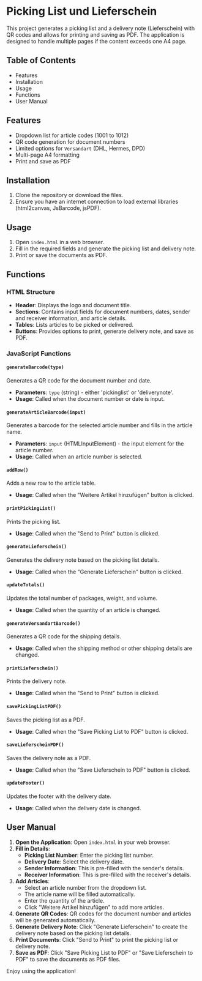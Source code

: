 # Picking List und Lieferschein

This project generates a picking list and a delivery note (Lieferschein) with QR codes and allows for printing and saving as PDF. The application is designed to handle multiple pages if the content exceeds one A4 page.

## Table of Contents
- Features
- Installation
- Usage
- Functions
- User Manual

## Features
- Dropdown list for article codes (1001 to 1012)
- QR code generation for document numbers
- Limited options for `Versandart` (DHL, Hermes, DPD)
- Multi-page A4 formatting
- Print and save as PDF

## Installation
1. Clone the repository or download the files.
2. Ensure you have an internet connection to load external libraries (html2canvas, JsBarcode, jsPDF).

## Usage
1. Open `index.html` in a web browser.
2. Fill in the required fields and generate the picking list and delivery note.
3. Print or save the documents as PDF.

## Functions

### HTML Structure
- **Header**: Displays the logo and document title.
- **Sections**: Contains input fields for document numbers, dates, sender and receiver information, and article details.
- **Tables**: Lists articles to be picked or delivered.
- **Buttons**: Provides options to print, generate delivery note, and save as PDF.

### JavaScript Functions

#### `generateBarcode(type)`
Generates a QR code for the document number and date.
- **Parameters**: `type` (string) - either 'pickinglist' or 'deliverynote'.
- **Usage**: Called when the document number or date is input.

#### `generateArticleBarcode(input)`
Generates a barcode for the selected article number and fills in the article name.
- **Parameters**: `input` (HTMLInputElement) - the input element for the article number.
- **Usage**: Called when an article number is selected.

#### `addRow()`
Adds a new row to the article table.
- **Usage**: Called when the "Weitere Artikel hinzufügen" button is clicked.

#### `printPickingList()`
Prints the picking list.
- **Usage**: Called when the "Send to Print" button is clicked.

#### `generateLieferschein()`
Generates the delivery note based on the picking list details.
- **Usage**: Called when the "Generate Lieferschein" button is clicked.

#### `updateTotals()`
Updates the total number of packages, weight, and volume.
- **Usage**: Called when the quantity of an article is changed.

#### `generateVersandartBarcode()`
Generates a QR code for the shipping details.
- **Usage**: Called when the shipping method or other shipping details are changed.

#### `printLieferschein()`
Prints the delivery note.
- **Usage**: Called when the "Send to Print" button is clicked.

#### `savePickingListPDF()`
Saves the picking list as a PDF.
- **Usage**: Called when the "Save Picking List to PDF" button is clicked.

#### `saveLieferscheinPDF()`
Saves the delivery note as a PDF.
- **Usage**: Called when the "Save Lieferschein to PDF" button is clicked.

#### `updateFooter()`
Updates the footer with the delivery date.
- **Usage**: Called when the delivery date is changed.

## User Manual

1. **Open the Application**: Open `index.html` in your web browser.
2. **Fill in Details**:
   - **Picking List Number**: Enter the picking list number.
   - **Delivery Date**: Select the delivery date.
   - **Sender Information**: This is pre-filled with the sender's details.
   - **Receiver Information**: This is pre-filled with the receiver's details.
3. **Add Articles**:
   - Select an article number from the dropdown list.
   - The article name will be filled automatically.
   - Enter the quantity of the article.
   - Click "Weitere Artikel hinzufügen" to add more articles.
4. **Generate QR Codes**: QR codes for the document number and articles will be generated automatically.
5. **Generate Delivery Note**: Click "Generate Lieferschein" to create the delivery note based on the picking list details.
6. **Print Documents**: Click "Send to Print" to print the picking list or delivery note.
7. **Save as PDF**: Click "Save Picking List to PDF" or "Save Lieferschein to PDF" to save the documents as PDF files.

Enjoy using the application!
